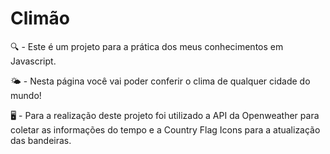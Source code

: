 # Climão

🔍 - Este é um projeto para a prática dos meus conhecimentos em Javascript. 

🌤️ - Nesta página você vai poder conferir o clima de qualquer cidade do mundo! 

🖥️ - Para a realização deste projeto foi utilizado a API da Openweather para coletar as informações do tempo e a Country Flag Icons para a atualização das bandeiras.
